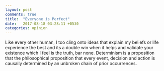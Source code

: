```yaml
---
layout: post
comments: true
title:  "Everyone is Perfect"
date:   2017-08-18 03:28:11 +0530
categories: opinion
---
```


Like every other human, I too cling onto ideas that explain my beliefs or life experience the best and its a double win when it helps and validate your existence which I feel is the truth, bar none. Determinism is a proposition that the philosophical proposition that every event, decision and action is causally determined by an unbroken chain of prior occurrences. 